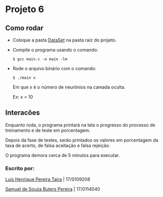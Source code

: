 # Projeto 6

## Como rodar

* Coloque a pasta [DataSet](https://drive.google.com/file/d/1PzFVBqswF5xvbIxcwCOC0A4NZGehAIOZ/view) na pasta raiz do projeto.

* Compile o programa usando o comando:

    ```$ gcc main.c -o main -lm ```

* Rode o arquivo binário com o comando:

    ```$ ./main x ```
    
    Em que x é o número de neurônios na camada oculta.

    Ex: x = 10

## Interacões

Enquanto roda, o programa printará na tela o progresso do processo de treinamento e de teste em porcentagem.

Depois da fase de testes, serão printados os valores em porcentagem da taxa de acerto, de falsa aceitação e falsa rejeição.

O programa demora cerca de 5 minutos para executar.

### Escrito por:

[Luis Henrique Pereira Taira](https://github.com/LhTaira) | 17/0109208

[Samuel de Souza Buters Pereira](https://github.com/SamButers) | 17/0114040
